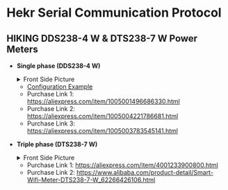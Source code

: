 Hekr Serial Communication Protocol
===

## HIKING DDS238-4 W & DTS238-7 W Power Meters

- **Single phase (DDS238-4 W)**
  <details>
    <summary>Front Side Picture</summary>
    <img src="images/dds238-4-w.webp" alt="HIKING DDS238-4 W Image">
  </details>

  - [Configuration Example](packages/example.yaml)
  - Purchase Link 1: https://aliexpress.com/item/1005001496686330.html
  - Purchase Link 2: https://aliexpress.com/item/1005004221786681.html
  - Purchase Link 3: https://aliexpress.com/item/1005003783545141.html

- **Triple phase (DTS238-7 W)**
  <details>
    <summary>Front Side Picture</summary>
    <img src="images/dts238-7-w.jpg" alt="HIKING DTS238-7 W Image">
  </details>

   - Purchase Link 1: https://aliexpress.com/item/4001233900800.html
   - Purchase Link 2: https://www.alibaba.com/product-detail/Smart-Wifi-Meter-DTS238-7-W_62266426106.html
